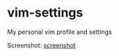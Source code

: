 # vim-settings
My personal vim profile and settings

Screenshot:
[screenshot](https://raw.githubusercontent.com/s-zeng/vim-settings/master/Screenshot%20from%202017-09-13%2021-35-56.png)
